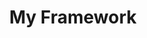 ---
title: My Framework
category: frameworks
tokens: 115
description: Modern web framework for scalable applications
has_full: false
---